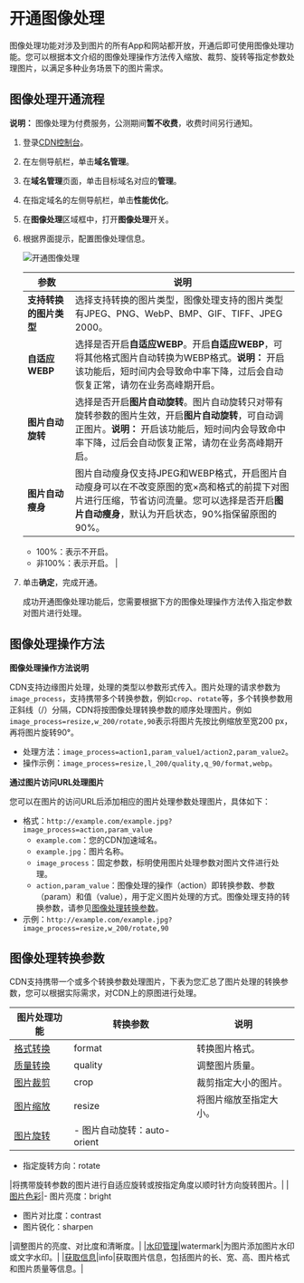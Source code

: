 # 开通图像处理

图像处理功能对涉及到图片的所有App和网站都开放，开通后即可使用图像处理功能。您可以根据本文介绍的图像处理操作方法传入缩放、裁剪、旋转等指定参数处理图片，以满足多种业务场景下的图片需求。

## 图像处理开通流程

**说明：** 图像处理为付费服务，公测期间**暂不收费**，收费时间另行通知。

1.  登录[CDN控制台](https://cdn.console.aliyun.com)。

2.  在左侧导航栏，单击**域名管理**。

3.  在**域名管理**页面，单击目标域名对应的**管理**。

4.  在指定域名的左侧导航栏，单击**性能优化**。

5.  在**图像处理**区域框中，打开**图像处理**开关。

6.  根据界面提示，配置图像处理信息。

    ![开通图像处理](https://static-aliyun-doc.oss-accelerate.aliyuncs.com/assets/img/zh-CN/1663096161/p255870.png)

    |参数|说明|
    |--|--|
    |**支持转换的图片类型**|选择支持转换的图片类型，图像处理支持的图片类型有JPEG、PNG、WebP、BMP、GIF、TIFF、JPEG 2000。|
    |**自适应WEBP**|选择是否开启**自适应WEBP**。开启**自适应WEBP**，可将其他格式图片自动转换为WEBP格式。**说明：** 开启该功能后，短时间内会导致命中率下降，过后会自动恢复正常，请勿在业务高峰期开启。 |
    |**图片自动旋转**|选择是否开启**图片自动旋转**。图片自动旋转只对带有旋转参数的图片生效，开启**图片自动旋转**，可自动调正图片。**说明：** 开启该功能后，短时间内会导致命中率下降，过后会自动恢复正常，请勿在业务高峰期开启。 |
    |**图片自动瘦身**|图片自动瘦身仅支持JPEG和WEBP格式，开启图片自动瘦身可以在不改变原图的宽×高和格式的前提下对图片进行压缩，节省访问流量。您可以选择是否开启**图片自动瘦身**，默认为开启状态，90%指保留原图的90%。

    -   100%：表示不开启。
    -   非100%：表示开启。 |

7.  单击**确定**，完成开通。

    成功开通图像处理功能后，您需要根据下方的图像处理操作方法传入指定参数对图片进行处理。


## 图像处理操作方法

**图像处理操作方法说明**

CDN支持边缘图片处理，处理的类型以参数形式传入。图片处理的请求参数为`image_process`，支持携带多个转换参数，例如`crop`、`rotate`等，多个转换参数用正斜线（/）分隔，CDN将按图像处理转换参数的顺序处理图片。例如`image_process=resize,w_200/rotate,90`表示将图片先按比例缩放至宽200 px，再将图片旋转90°。

-   处理方法：`image_process=action1,param_value1/action2,param_value2`。
-   操作示例：`image_process=resize,l_200/quality,q_90/format,webp`。

**通过图片访问URL处理图片**

您可以在图片的访问URL后添加相应的图片处理参数处理图片，具体如下：

-   格式：`http://example.com/example.jpg?image_process=action,param_value`
    -   `example.com`：您的CDN加速域名。
    -   `example.jpg`：图片名称。
    -   `image_process`：固定参数，标明使用图片处理参数对图片文件进行处理。
    -   `action,param_value`：图像处理的操作（action）即转换参数、参数（param）和值（value），用于定义图片处理的方式。图像处理支持的转换参数，请参见[图像处理转换参数](#section_tte_xhn_v81)。
-   示例：`http://example.com/example.jpg?image_process=resize,w_200/rotate,90`

## 图像处理转换参数

CDN支持携带一个或多个转换参数处理图片，下表为您汇总了图片处理的转换参数，您可以根据实际需求，对CDN上的原图进行处理。

|图片处理功能|转换参数|说明|
|------|----|--|
|[格式转换](/intl.zh-CN/域名管理/性能优化/图像处理/格式转换.md)|format|转换图片格式。|
|[质量转换](/intl.zh-CN/域名管理/性能优化/图像处理/质量转换.md)|quality|调整图片质量。|
|[图片裁剪](/intl.zh-CN/域名管理/性能优化/图像处理/图片裁剪.md)|crop|裁剪指定大小的图片。|
|[图片缩放](/intl.zh-CN/域名管理/性能优化/图像处理/图片缩放.md)|resize|将图片缩放至指定大小。|
|[图片旋转](/intl.zh-CN/域名管理/性能优化/图像处理/图片旋转.md)|-   图片自动旋转：auto-orient
-   指定旋转方向：rotate

|将携带旋转参数的图片进行自适应旋转或按指定角度以顺时针方向旋转图片。|
|[图片色彩](/intl.zh-CN/域名管理/性能优化/图像处理/图片色彩.md)|-   图片亮度：bright
-   图片对比度：contrast
-   图片锐化：sharpen

|调整图片的亮度、对比度和清晰度。|
|[水印管理](/intl.zh-CN/域名管理/性能优化/图像处理/水印管理.md)|watermark|为图片添加图片水印或文字水印。|
|[获取信息](/intl.zh-CN/域名管理/性能优化/图像处理/获取信息.md)|info|获取图片信息，包括图片的长、宽、高、图片格式和图片质量等信息。|

